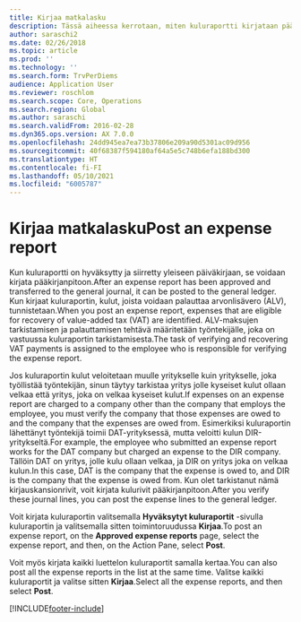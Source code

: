 ```yaml
---
title: Kirjaa matkalasku
description: Tässä aiheessa kerrotaan, miten kuluraportti kirjataan pääkirjanpitoon.
author: saraschi2
ms.date: 02/26/2018
ms.topic: article
ms.prod: ''
ms.technology: ''
ms.search.form: TrvPerDiems
audience: Application User
ms.reviewer: roschlom
ms.search.scope: Core, Operations
ms.search.region: Global
ms.author: saraschi
ms.search.validFrom: 2016-02-28
ms.dyn365.ops.version: AX 7.0.0
ms.openlocfilehash: 24dd945ea7ea73b37806e209a90d5301ac09d956
ms.sourcegitcommit: 40f68387f594180af64a5e5c748b6efa188bd300
ms.translationtype: HT
ms.contentlocale: fi-FI
ms.lasthandoff: 05/10/2021
ms.locfileid: "6005787"
---
```

# <a name="post-an-expense-report"></a><span data-ttu-id="8c8c1-103">Kirjaa matkalasku</span><span class="sxs-lookup"><span data-stu-id="8c8c1-103">Post an expense report</span></span>

<span data-ttu-id="8c8c1-104">Kun kuluraportti on hyväksytty ja siirretty yleiseen päiväkirjaan, se voidaan kirjata pääkirjanpitoon.</span><span class="sxs-lookup"><span data-stu-id="8c8c1-104">After an expense report has been approved and transferred to the general journal, it can be posted to the general ledger.</span></span> <span data-ttu-id="8c8c1-105">Kun kirjaat kuluraportin, kulut, joista voidaan palauttaa arvonlisävero (ALV), tunnistetaan.</span><span class="sxs-lookup"><span data-stu-id="8c8c1-105">When you post an expense report, expenses that are eligible for recovery of value-added tax (VAT) are identified.</span></span> <span data-ttu-id="8c8c1-106">ALV-maksujen tarkistamisen ja palauttamisen tehtävä määritetään työntekijälle, joka on vastuussa kuluraportin tarkistamisesta.</span><span class="sxs-lookup"><span data-stu-id="8c8c1-106">The task of verifying and recovering VAT payments is assigned to the employee who is responsible for verifying the expense report.</span></span>

<span data-ttu-id="8c8c1-107">Jos kuluraportin kulut veloitetaan muulle yritykselle kuin yritykselle, joka työllistää työntekijän, sinun täytyy tarkistaa yritys jolle kyseiset kulut ollaan velkaa että yritys, joka on velkaa kyseiset kulut.</span><span class="sxs-lookup"><span data-stu-id="8c8c1-107">If expenses on an expense report are charged to a company other than the company that employs the employee, you must verify the company that those expenses are owed to and the company that the expenses are owed from.</span></span> <span data-ttu-id="8c8c1-108">Esimerkiksi kuluraportin lähettänyt työntekijä toimii DAT-yrityksessä, mutta veloitti kulun DIR-yritykseltä.</span><span class="sxs-lookup"><span data-stu-id="8c8c1-108">For example, the employee who submitted an expense report works for the DAT company but charged an expense to the DIR company.</span></span> <span data-ttu-id="8c8c1-109">Tällöin DAT on yritys, jolle kulu ollaan velkaa, ja DIR on yritys joka on velkaa kulun.</span><span class="sxs-lookup"><span data-stu-id="8c8c1-109">In this case, DAT is the company that the expense is owed to, and DIR is the company that the expense is owed from.</span></span> <span data-ttu-id="8c8c1-110">Kun olet tarkistanut nämä kirjauskansionrivit, voit kirjata kulurivit pääkirjanpitoon.</span><span class="sxs-lookup"><span data-stu-id="8c8c1-110">After you verify these journal lines, you can post the expense lines to the general ledger.</span></span>

<span data-ttu-id="8c8c1-111">Voit kirjata kuluraportin valitsemalla **Hyväksytyt kuluraportit** -sivulla kuluraportin ja valitsemalla sitten toimintoruudussa **Kirjaa**.</span><span class="sxs-lookup"><span data-stu-id="8c8c1-111">To post an expense report, on the **Approved expense reports** page, select the expense report, and then, on the Action Pane, select **Post**.</span></span>

<span data-ttu-id="8c8c1-112">Voit myös kirjata kaikki luettelon kuluraportit samalla kertaa.</span><span class="sxs-lookup"><span data-stu-id="8c8c1-112">You can also post all the expense reports in the list at the same time.</span></span> <span data-ttu-id="8c8c1-113">Valitse kaikki kuluraportit ja valitse sitten **Kirjaa**.</span><span class="sxs-lookup"><span data-stu-id="8c8c1-113">Select all the expense reports, and then select **Post**.</span></span>


[!INCLUDE[footer-include](../includes/footer-banner.md)]